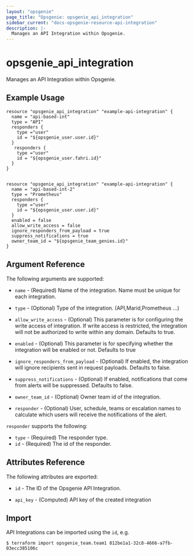 ```yaml
---
layout: "opsgenie"
page_title: "Opsgenie: opsgenie_api_integration"
sidebar_current: "docs-opsgenie-resource-api-integration"
description: |-
  Manages an API Integration within Opsgenie.
---
```


# opsgenie_api_integration

Manages an API Integration within Opsgenie.

## Example Usage

```hcl
resource "opsgenie_api_integration" "example-api-integration" {
  name = "api-based-int"
  type = "API"
  responders {
    type ="user"
    id = "${opsgenie_user.user.id}"
  }
   responders {
    type ="user"
    id = "${opsgenie_user.fahri.id}"
  }
}


resource "opsgenie_api_integration" "example-api-integration" {
  name = "api-based-int-2"
  type = "Prometheus"
  responders {
    type ="user"
    id = "${opsgenie_user.user.id}"
  }
  enabled = false
  allow_write_access = false
  ignore_responders_from_payload = true
  suppress_notifications = true
  owner_team_id = "${opsgenie_team_genies.id}"
}
```

## Argument Reference

The following arguments are supported:

* `name` - (Required) Name of the integration. Name must be unique for each integration. 

* `type` - (Optional) Type of the integration. (API,Marid,Prometheus ...)

* `allow_write_access` - (Optional) This parameter is for configuring the write access of integration. If write access is restricted, the integration will not be authorized to write within any domain. Defaults to true.

* `enabled` - (Optional) This parameter is for specifying whether the integration will be enabled or not. Defaults to true

* `ignore_responders_from_payload` - (Optional) If enabled, the integration will ignore recipients sent in request payloads. Defaults to false.

* `suppress_notifications` - (Optional) If enabled, notifications that come from alerts will be suppressed. Defaults to false.

* `owner_team_id` - (Optional) Owner team id of the integration.

* `responder` - (Optional)  User, schedule, teams or escalation names to calculate which users will receive the notifications of the alert.

`responder` supports the following:

* `type` - (Required) The responder type.
* `id` - (Required) The id of the responder.

## Attributes Reference

The following attributes are exported:

* `id` - The ID of the Opsgenie API Integration.

* `api_key` - (Computed) API key of the created integration


## Import

API Integrations can be imported using the `id`, e.g.

```
$ terraform import opsgenie_team.team1 812be1a1-32c8-4666-a7fb-03ecc385106c
```
